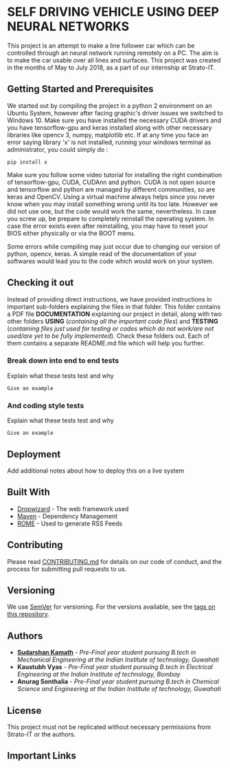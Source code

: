 # SELF DRIVING VEHICLE USING DEEP NEURAL NETWORKS

This project is an attempt to make a line follower car which can be controlled through an neural network running remotely on a PC. The aim is to make the car usable over all lines and surfaces.
This project was created in the months of May to July 2018, as a part of our internship at Strato-IT.

## Getting Started and Prerequisites

We started out by compiling the project in a python 2 environment on an Ubuntu System, however after facing graphic's driver issues we switched to Windows 10. Make sure you have installed the necessary CUDA drivers and you have tensorflow-gpu and keras installed along with other necessary libraries like opencv 3, numpy, matplotlib etc. If at any time you face an error saying library 'x' is not installed, running your windows terminal as administrator, you could simply do :

```
pip install x
```
Make sure you follow some video tutorial for installing the right combination of tensorflow-gpu, CUDA, CUDAnn and python. CUDA is not open source and tensorflow and python are managed by different communities, so are keras and OpenCV. Using a virtual machine always helps since you never know when you may install something wrong until its too late.
 However we did not use one, but the code would work the same, nevertheless. In case you screw up, be prepare to completely reinstall the operating system. In case the error exists even after reinstalling, you may have to reset your BIOS either physically or via the BOOT menu.

Some errors while compiling may just occur due to changing our version of python, opencv, keras. A simple read of the documentation of your softwares would lead you to the code which would work on your system.

## Checking it out

Instead of providing direct instructions, we have provided instructions in important sub-folders explaining the files in that folder. This folder contains a PDF file **DOCUMENTATION** explaining our project in detail, along with two other folders **USING** (*containing all the important code files*) and **TESTING** (*containing files just used for testing or codes which do not work/are not used/are yet to be fully implemented*).
 Check these folders out. Each of them contains a separate README.md file which will help you further.

### Break down into end to end tests

Explain what these tests test and why

```
Give an example
```

### And coding style tests

Explain what these tests test and why

```
Give an example
```

## Deployment

Add additional notes about how to deploy this on a live system

## Built With

* [Dropwizard](http://www.dropwizard.io/1.0.2/docs/) - The web framework used
* [Maven](https://maven.apache.org/) - Dependency Management
* [ROME](https://rometools.github.io/rome/) - Used to generate RSS Feeds

## Contributing

Please read [CONTRIBUTING.md](https://gist.github.com/PurpleBooth/b24679402957c63ec426) for details on our code of conduct, and the process for submitting pull requests to us.

## Versioning

We use [SemVer](http://semver.org/) for versioning. For the versions available, see the [tags on this repository](https://github.com/your/project/tags). 

## Authors

* **[Sudarshan Kamath](https://in.linkedin.com/in/sudarshankamath)** - *Pre-Final year student pursuing B.tech in Mechanical Engineering at the Indian Institute of technology, Guwahati*
* **Kaustubh Vyas** - *Pre-Final year student pursuing B.tech in Electrical Engineering at the Indian Institute of technology, Bombay*
* **Anurag Sonthalia** - *Pre-Final year student pursuing B.tech in Chemical Science and Engineering at the Indian Institute of technology, Guwahati*

## License

This project must not be replicated without necessary permissions from Strato-IT or the authors.

## Important Links


